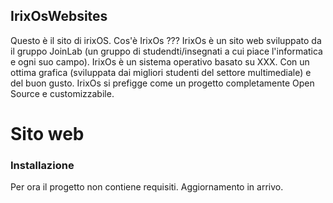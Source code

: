 IrixOsWebsites
--------------

Questo è il sito di irixOS. Cos'è IrixOs ??? IrixOs è un sito web sviluppato da il gruppo JoinLab (un gruppo di studendti/insegnati a cui piace l'informatica e ogni suo campo).
IrixOs è un sistema operativo basato su XXX. Con un ottima grafica (sviluppata dai migliori studenti del settore multimediale) e del buon gusto. IrixOs si prefigge come un progetto completamente Open Source e customizzabile.

Sito web
========
### Installazione ###
Per ora il progetto non contiene requisiti.
Aggiornamento in arrivo.
